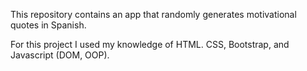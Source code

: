 This repository contains an app that randomly generates motivational quotes in Spanish.



For this project I used my knowledge of HTML. CSS, Bootstrap, and Javascript (DOM, OOP).
